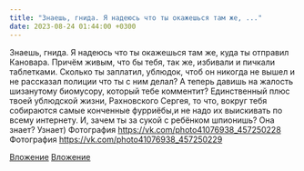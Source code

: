 ```yaml
---
title: "Знаешь, гнида. Я надеюсь что ты окажешься там же, ..."
date: 2023-08-24 01:44:00 +0300
---
```


Знаешь, гнида. Я надеюсь что ты окажешься там же, куда ты отправил Кановара. Причём живым, что бы тебя, так же, избивали и пичкали таблетками.
Сколько ты заплатил, ублюдок, чтоб он никогда не вышел и не рассказал полиции что ты с ним делал?
А теперь давишь на жалость шизанутому биомусору, который тебе комментит?
Единственный плюс твоей ублюдской жизни, Рахновского Сергея, то что, вокруг тебя собираются самые конченные фурриёбы,и не надо их выискивать по всему интернету.
И, зачем ты за сукой с ребёнком шпионишь? Она знает? Узнает)
Фотография
https://vk.com/photo41076938_457250228
Фотография
https://vk.com/photo41076938_457250229

[Вложение](https://vk.com/photo41076938_457250228)
[Вложение](https://vk.com/photo41076938_457250229)
